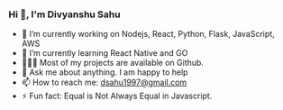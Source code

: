 ### Hi 👋, I'm Divyanshu Sahu

- 🔭 I’m currently working on Nodejs, React, Python, Flask, JavaScript, AWS
- 🌱 I’m currently learning React Native and GO
- 👨🏻‍💻 Most of my projects are available on Github.
- 💬 Ask me about anything. I am happy to help
- 📫 How to reach me: dsahu1997@gmail.com
- ⚡ Fun fact: Equal is Not Always Equal in Javascript.
